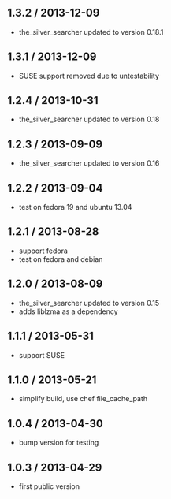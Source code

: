 ## 1.3.2 / 2013-12-09

* the_silver_searcher updated to version 0.18.1

## 1.3.1 / 2013-12-09

* SUSE support removed due to untestability

## 1.2.4 / 2013-10-31

* the_silver_searcher updated to version 0.18

## 1.2.3 / 2013-09-09

* the_silver_searcher updated to version 0.16

## 1.2.2 / 2013-09-04

* test on fedora 19 and ubuntu 13.04

## 1.2.1 / 2013-08-28

* support fedora
* test on fedora and debian

## 1.2.0 / 2013-08-09

* the_silver_searcher updated to version 0.15
* adds liblzma as a dependency

## 1.1.1 / 2013-05-31

* support SUSE

## 1.1.0 / 2013-05-21

* simplify build, use chef file_cache_path

## 1.0.4 / 2013-04-30

* bump version for testing

## 1.0.3 / 2013-04-29

* first public version
